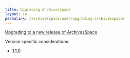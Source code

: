 ```yaml
---
title: Upgrading ArchivesSpace 
layout: en
permalink: /archivesspace/user/upgrading-archivesspace/ 
---
```


[Upgrading to a new release of ArchivesSpace](https://github.com/archivesspace/archivesspace/blob/master/UPGRADING.md)

Version specific considerations:

- [1.1.0](UPGRADING_1.1.0.md)

